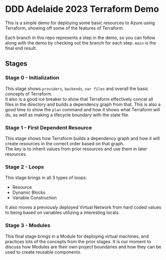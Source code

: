 # DDD Adelaide 2023 Terraform Demo

This is a simple demo for deploying some basic resources to Azure using Terraform, showing off some of the features of Terraform.

Each branch in this repo represents a step in the demo, so you can follow along with the demo by checking out the branch for each step.
`main` is the final end result.

## Stages

### Stage 0 - Initialization

This stage shows `providers`, `backends`, `var files` and overall the basic concepts of Terraform.  
It also is a good ice breaker to show that Terraform effectively concat all files in the directory and builds a dependency graph from that.
This is also a good time to show the `plan` command and how it shows what Terraform will do, as well as making a lifecycle boundary with the state file.

### Stage 1 - First Dependent Resource

This stage shows how Terraform builds a dependency graph and how it will create resources in the correct order based on that graph.  
The key is to inherit values from prior resources and use them in later resources.

### Stage 2 - Loops

This stage brings in all 3 types of loops:

- Resource
- Dynamic Blocks
- Variable Construction

It also moves a previously deployed Virtual Network from hard coded values to being based on variables utilizing a interesting locals.

### Stage 3 - Modules

This final stage brings in a Module for deploying virtual machines, and practices lots of the concepts from the prior stages.
It is our moment to discuss how Modules are their own project boundaries and how they can be used to create reusable components.
